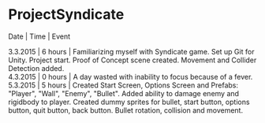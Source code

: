 # ProjectSyndicate

Date | Time | Event

3.3.2015 | 6 hours | Familiarizing myself with Syndicate game. Set up Git for Unity. Project start. Proof of Concept scene created. Movement and Collider Detection added.  
4.3.2015 | 0 hours | A day wasted with inability to focus because of a fever.  
5.3.2015 | 5 hours | Created Start Screen, Options Screen and Prefabs: "Player", "Wall", "Enemy", "Bullet". Added ability to damage enemy and rigidbody to player. Created dummy sprites for bullet, start button, options button, quit button, back button. Bullet rotation, collision and movement.
